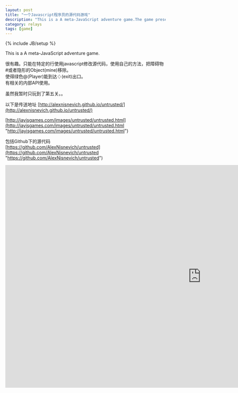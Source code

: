 ```yaml
---
layout: post
title: "一个Javascript程序员的源代码游戏"
description: "This is a A meta-JavaScript adventure game.The game presents you with a roguelike-like playing environment and a console window with the JavaScript code generating each level. As loaded, each level is unbeatable, and most of the JavaScript is blocked from editing. The challenge is to open a path to the next level using only the limited tools left open to you."
category: relays
tags: [game]
---
```

{% include JB/setup %}

This is a A meta-JavaScript adventure game.

很有趣。只能在特定的行使用javascript修改源代码，使用自己的方法，把障碍物#或者隐形的Object(mine)移除。   
使得绿色@(Player)能到达♢(exit)出口。   
有相关的内部API使用。   

虽然我暂时只玩到了第五关。。

以下是传送地址
[http://alexnisnevich.github.io/untrusted/](http://alexnisnevich.github.io/untrusted/)    

[http://jayisgames.com/images/untrusted/untrusted.html](http://jayisgames.com/images/untrusted/untrusted.html "http://jayisgames.com/images/untrusted/untrusted.html")   

 包括Github下的源代码    
[https://github.com/AlexNisnevich/untrusted](https://github.com/AlexNisnevich/untrusted "https://github.com/AlexNisnevich/untrusted")    
<p><iframe frameborder="0" height="700" marginheight="0px" marginwidth="0px" scrolling="no" src="http://jayisgames.com/images/untrusted/untrusted.html" width="1230"></iframe></p>